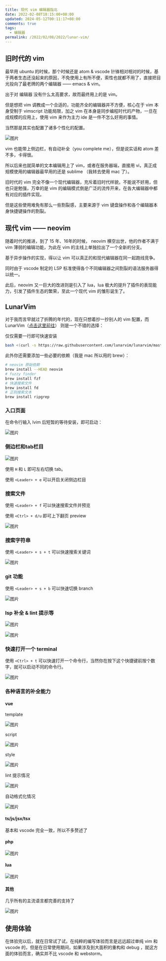 ```yaml
---
title: 现代 vim 编辑器指北
date: 2022-02-08T18:15:00+08:00
updated: 2024-05-12T00:11:17+08:00
comments: true
tags:
  - 编辑器
permalink: /2022/02/08/2022/lunar-vim/
---
```


## 旧时代的 vim

最早用 ubuntu 的时候，那个时候还是 atom & vscode 针锋相对相对的时候，基于两者生态还没起来的原因，不免使用上有所不便，索性也就都不用了，直接把目光投向了最老牌的两个编辑器 —— emacs & vim。

出于对 编辑器 没有什么太高要求，故而最终用上的是 vim。

但是想把 vim 调教成一个合适的，功能齐全的编辑器并不方便，核心在于 vim 本身受制于 vimscript 功能局限，加之 vim 在本身是同步编程时代的产物，一旦在成规模的应用上，使用 vim 来作为主力 ide 是一件不怎么好用的事情。

<!-- more -->

当然那是其实也配置了诸多个性化的配置。

![图片](https://cdn.iceprosurface.com/upload/md/2022-02-08/102713-6TvYSU.png)


vim 也能带上侧边栏，有自动补全（you complete me），但是说实话和 atom 差不多，卡得很。

所以后来也就简单的文本编辑用上了 vim，或者在服务器端，直接用 vi，真正成规模使用的编辑器最早用的还是 sublime （我转去使用 mac 了）。

旧时代的 vim 完全不像一个现代编辑器，充斥着旧时代样貌，不能说不好用，但也只是勉强，万幸的是 vim 的编辑模式倒是广泛的流传开来，在各大编辑器中都有对应的插件实现。

但是这些使用难免有那么一些割裂感，主要来源于 vim 键盘操作和各个编辑器本身快捷键操作的割裂。

## 现代 vim —— neovim

随着时代的推进，到了 15 年、16年的时候， neovim 横空出世，他的作者不满于 vim 薄弱的编辑功能，为此在 vim 的主线上单独拉出了一个全新的分支。

基于异步操作的实现，得以让 vim 可以真正的和现代编辑器在同一起跑线竞争。

同时由于 vscode 制定的 LSP 标准使得各个不同编辑器之间割裂的语法服务器得以统一。

此后，neovim 又一巨大的改进则是引入了 lua，lua 极大的提升了插件的表现能力，引发了插件生态的繁荣，至此一个现代 vim 的雏形诞生了。

## LunarVim

对于我而言早就过了折腾的年代的，现在只想着抄一抄别人的 vim 配置，而 LunarVim（[点击这里前往](https://www.lunarvim.org/)） 则是一个不错的选择：

仅仅需要一行即可快速安装

```bash
bash <(curl -s https://raw.githubusercontent.com/lunarvim/lunarvim/master/utils/installer/install.sh)
```

此外你还需要添加一些必要的依赖（我是 mac 所以用的 brew）：

```bash
# neovim 原始依赖
brew install --HEAD neovim
# fuzzy finder
brew install fzf
# 快速搜索文件
brew install fd
# 正则搜索文本
brew install ripgrep
```

### 入口页面

在命令行输入 lvim 后短暂的等待安装，即可启动：

![图片](https://cdn.iceprosurface.com/upload/md/2022-02-08/104648-qyfhIV.png)

### 侧边栏和tab栏目

![图片](https://cdn.iceprosurface.com/upload/md/2022-02-08/104504-wEqDQL.png)

使用 `H` 和 `L`  即可左右切换 tab。

使用 `<Leader> + e` 可以开启关闭侧边栏目

### 搜索文件

使用 `<Leader> + f` 可以快速搜索文件并预览

使用 `<Ctrl> + d/u` 即可上下翻页 preview

![图片](https://cdn.iceprosurface.com/upload/md/2022-02-08/105046-L1WVfa.png)


### 搜索字符串

使用 `<Leader> + s + t` 可以快速搜索关键词

![图片](https://cdn.iceprosurface.com/upload/md/2022-02-08/112142-wuzJFR.png)

### git 功能

使用 `<Leader> + s + b` 可以快速切换 branch

![图片](https://cdn.iceprosurface.com/upload/md/2022-02-08/132155-IsNMKG.png)

### lsp 补全 & lint 提示等

![图片](https://cdn.iceprosurface.com/upload/md/2022-02-08/133206-9iPi5z.png)

![图片](https://cdn.iceprosurface.com/upload/md/2022-02-08/133243-KbCKFt.png)


### 快速打开一个 terminal

使用 `<Ctrl> + t` 可以快速打开一个命令行，当然你在按下这个快捷键前按个数字，就可以启动不同的命令行。

![图片](https://cdn.iceprosurface.com/upload/md/2022-02-11/171726-VpqvKj.png)


### 各种语言的补全能力

#### vue

template

![图片](https://cdn.iceprosurface.com/upload/md/2022-02-11/171826-bgXiwr.png)

script

![图片](https://cdn.iceprosurface.com/upload/md/2022-02-11/171944-e7PPFD.png)

style

![图片](https://cdn.iceprosurface.com/upload/md/2022-02-11/172012-yj4aH9.png)

lint 提示情况

![图片](https://cdn.iceprosurface.com/upload/md/2022-02-11/172033-C6bPOr.png)

自动格式化情况

![图片](https://cdn.iceprosurface.com/upload/md/2022-02-11/172104-YXfXjK.png)


#### ts/js/jsx/tsx

基本和 vscode 完全一致，所以不多赘述了


#### php


![图片](https://cdn.iceprosurface.com/upload/md/2022-02-11/172332-hIuRmH.png)


#### lua

![图片](https://cdn.iceprosurface.com/upload/md/2022-02-11/172658-RRTWcL.png)


#### 其他

几乎所有的主流语言都完善的支持了

![图片](https://cdn.iceprosurface.com/upload/md/2022-02-11/172536-zy3mkp.png)


## 使用体验

在体验完以后，就在日常试了试，在纯粹的编写体验而言是远远超过单纯 vim 和 vscode 的，但是在日常使用期间，如果涉及到大面积的重构和 debug ，就这方面的体验而言，确实并不比 vscode 和 webstorm。